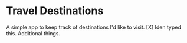 # Travel Destinations 
A simple app to keep track of destinations I'd like to visit. 
[X] Iden typed this. Additional things. 